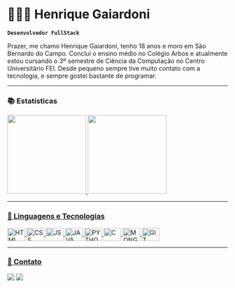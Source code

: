 # 👨🏻‍💻 Henrique Gaiardoni

**`Desenvolvedor FullStack`**

Prazer, me chamo Henrique Gaiardoni, tenho 18 anos e moro em São Bernardo do Campo. Concluí o ensino médio no Colégio Arbos e atualmente estou cursando o 3º semestre de Ciência da Computação no Centro Universitário FEI. Desde pequeno sempre tive muito contato com a tecnologia, e sempre gostei bastante de programar.

---

### 📚 Estatísticas

<div>
    <a href="https://github.com/henriquegsantanna">
    <img height="180cm" src="https://github-readme-stats.vercel.app/api?username=henriquegsantanna&show_icons=true&theme=dark&include_all_commits=true&count_private=true"/>
    <img height="180cm" src="https://github-readme-stats.vercel.app/api/top-langs/?username=henriquegsantanna&layout=compact&langs_count=16&theme=dark"/>
</div>

---

### 🤖 Linguagens e Tecnologias

<div style="display: inline_block">
<img align="center" alt="HTML" height="30" width="40" <img src="https://cdn.jsdelivr.net/gh/devicons/devicon@latest/icons/html5/html5-original-wordmark.svg"/>
<img align="center" alt="CSS" height="30" width="40" <img src="https://cdn.jsdelivr.net/gh/devicons/devicon@latest/icons/css3/css3-original-wordmark.svg"/>
<img align="center" alt="JS" height="30" width="40" <img src="https://cdn.jsdelivr.net/gh/devicons/devicon@latest/icons/javascript/javascript-original.svg"/>
<img align="center" alt="JAVA" height="30" width="40" <img src="https://cdn.jsdelivr.net/gh/devicons/devicon@latest/icons/java/java-original-wordmark.svg" />
<img align="center" alt="PYTHON" height="30" width="40" <img src="https://cdn.jsdelivr.net/gh/devicons/devicon@latest/icons/python/python-original-wordmark.svg"/>
<img align="center" alt="C" height="30" width="40" <img src="https://cdn.jsdelivr.net/gh/devicons/devicon@latest/icons/c/c-original.svg"/>
<img align="center" alt="MONGODB" height="30" width="40" <img src="https://cdn.jsdelivr.net/gh/devicons/devicon@latest/icons/mongodb/mongodb-original-wordmark.svg"/>
<img align="center" alt="GIT" height="30" width="40" <img src="https://cdn.jsdelivr.net/gh/devicons/devicon@latest/icons/git/git-original.svg"/>

---

### 📱 Contato

<div>
    <a href="mailto:henriquegsantanna@gmail.com" target="_blank"><img src="https://img.shields.io/badge/-Gmail-%23333?style=for-the-badge&logo=gmail&logo=gmail&logoColor=white" target="_blank"></a>
    <a href="www.linkedin.com/in/henrique-gaiardoni-140b18314" target="_blank"><img src="https://img.shields.io/badge/-LinkedIn-%230077B5?style=for-the-badge&logo=linkedin&logo=linkedin&logoColor=white" target="_blank"></a>
</div>

<br/>
<br/>
